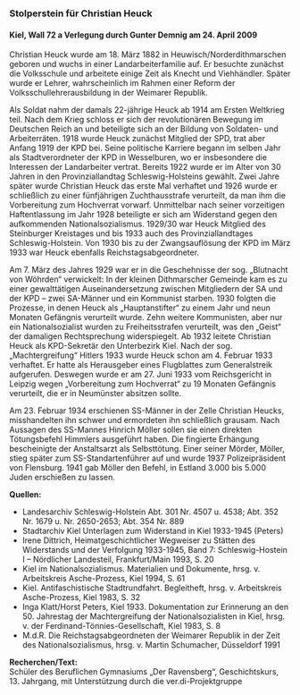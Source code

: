 ### Stolperstein für Christian Heuck
#### Kiel, Wall 72 a Verlegung durch Gunter Demnig am 24. April 2009

Christian Heuck wurde am 18. März 1882 in Heuwisch/Norderdithmarschen geboren und wuchs in einer Landarbeiterfamilie auf. Er besuchte zunächst die Volksschule und arbeitete einige Zeit als Knecht und Viehhändler. Später wurde er Lehrer, wahrscheinlich im Rahmen einer Reform der Volksschullehrerausbildung in der Weimarer Republik.

Als Soldat nahm der damals 22-jährige Heuck ab 1914 am Ersten Weltkrieg teil. Nach dem Krieg schloss er sich der revolutionären Bewegung im Deutschen Reich an und beteiligte sich an der Bildung von Soldaten- und Arbeiterräten. 1918 wurde Heuck zunächst Mitglied der SPD, trat aber Anfang 1919 der KPD bei. Seine politische Karriere begann im selben Jahr als Stadtverordneter der KPD in Wesselburen, wo er insbesondere die Interessen der Landarbeiter vertrat. Bereits 1922 wurde er im Alter von 30 Jahren in den Provinziallandtag Schleswig-Holsteins gewählt. Zwei Jahre später wurde Christian Heuck das erste Mal verhaftet und 1926 wurde er schließlich zu einer fünfjährigen Zuchthausstrafe verurteilt, da man ihm die Vorbereitung zum Hochverrat vorwarf. Unmittelbar nach seiner vorzeitigen Haftentlassung im Jahr 1928 beteiligte er sich am Widerstand gegen den aufkommenden Nationalsozialismus. 1929/30 war Heuck Mitglied des Steinburger Kreistages und bis 1933 auch des Provinziallandtages Schleswig-Holstein. Von 1930 bis zu der Zwangsauflösung der KPD im März 1933 war Heuck ebenfalls Reichstagsabgeordneter.

Am 7. März des Jahres 1929 war er in die Geschehnisse der sog. „Blutnacht von Wöhrden“ verwickelt: In der kleinen Dithmarscher Gemeinde kam es zu einer gewalttätigen Auseinandersetzung zwischen Mitgliedern der SA und der KPD – zwei SA-Männer und ein Kommunist starben. 1930 folgten die Prozesse, in denen Heuck als „Hauptanstifter“ zu einem Jahr und neun Monaten Gefängnis verurteilt wurde. Zehn weitere Kommunisten, aber nur ein Nationalsozialist wurden zu Freiheitsstrafen verurteilt, was den „Geist“ der damaligen Rechtsprechung widerspiegelt. Ab 1932 leitete Christian Heuck als KPD-Sekretär den Unterbezirk Kiel. Nach der sog. „Machtergreifung“ Hitlers 1933 wurde Heuck schon am 4. Februar 1933 verhaftet. Er hatte als Herausgeber eines Flugblattes zum Generalstreik aufgerufen. Deswegen wurde er am 27. Juni 1933 vom Reichsgericht in Leipzig wegen „Vorbereitung zum Hochverrat“ zu 19 Monaten Gefängnis verurteilt, die er in Neumünster absitzen sollte.

Am 23. Februar 1934 erschienen SS-Männer in der Zelle Christian Heucks, misshandelten ihn schwer und ermordeten ihn schließlich grausam. Nach Aussagen des SS-Mannes Hinrich Möller sollen sie einen direkten Tötungsbefehl Himmlers ausgeführt haben. Die fingierte Erhängung bescheinigte der Anstaltsarzt als Selbsttötung. Einer seiner Mörder, Möller, stieg später zum SS-Standartenführer auf und wurde 1937 Polizeipräsident von Flensburg. 1941 gab Möller den Befehl, in Estland 3.000 bis 5.000 Juden erschießen zu lassen.

**Quellen:**
- Landesarchiv Schleswig-Holstein Abt. 301 Nr. 4507 u. 4538; Abt. 352 Nr. 1679 u. Nr. 2650-2653; Abt. 354 Nr. 889
- Stadtarchiv Kiel Unterlagen zum Widerstand in Kiel 1933-1945 (Peters)
- Irene Dittrich, Heimatgeschichtlicher Wegweiser zu Stätten des Widerstands und der Verfolgung 1933-1945, Band 7: Schleswig-Hostein I – Nördlicher Landesteil, Frankfurt/Main 1993, S. 20
- Kiel im Nationalsozialismus. Materialien und Dokumente, hrsg. v. Arbeitskreis Asche-Prozess, Kiel 1994, S. 61
- Kiel. Antifaschistische Stadtrundfahrt. Begleitheft, hrsg. v. Arbeitskreis Asche-Prozess, Kiel 1983, S. 32
- Inga Klatt/Horst Peters, Kiel 1933. Dokumentation zur Erinnerung an den 50. Jahrestag der Machtergreifung der Nationalsozialisten in Kiel, hrsg. v. der Ferdinand-Tönnies-Gesellschaft, Kiel 1983, S. 8
- M.d.R. Die Reichstagsabgeordneten der Weimarer Republik in der Zeit des Nationalsozialismus, hrsg. v. Martin Schumacher, Düsseldorf 1991

**Recherchen/Text:**  
Schüler des Beruflichen Gymnasiums „Der Ravensberg“, Geschichtskurs, 13. Jahrgang, mit Unterstützung durch die ver.di-Projektgruppe